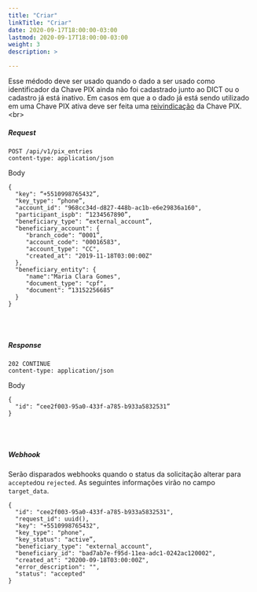 ```yaml
---
title: "Criar"
linkTitle: "Criar"
date: 2020-09-17T18:00:00-03:00
lastmod: 2020-09-17T18:00:00-03:00
weight: 3
description: >

---
```

Esse médodo deve ser usado quando o dado a ser usado como identificador da Chave PIX ainda não foi cadastrado junto ao DICT ou o cadastro já está inativo. Em casos em que a o dado já está sendo utilizado em uma Chave PIX ativa deve ser feita uma [reivindicação](https://stone-co.github.io/docs/pix/chaves-pix/reivindicar/) da Chave PIX. 
<br>\<br>

##### **Request**

```http request
POST /api/v1/pix_entries
content-type: application/json
```
Body
```text
{
  "key": “+5510998765432”, 
  "key_type": “phone”, 
  "account_id": "968cc34d-d827-448b-ac1b-e6e29836a160",
  "participant_ispb": “1234567890”,
  "beneficiary_type": “external_account”,
  "beneficiary_account": {
     "branch_code": “0001”,
     "account_code": "00016583",
     "account_type": "CC",
     "created_at": "2019-11-18T03:00:00Z"
  },
  "beneficiary_entity": {
     "name":"Maria Clara Gomes",
     "document_type": "cpf",
     "document": “13152256685”
  }
}
```
<br> <br> 

##### **Response**

```http request
202 CONTINUE
content-type: application/json
```
Body
```text
{
  "id": “cee2f003-95a0-433f-a785-b933a5832531”
}
```
<br> <br> 


##### **Webhook**

Serão disparados webhooks quando o status da solicitação alterar para `accepted`ou `rejected`.
As seguintes informações virão no campo `target_data`.

```text
{
  "id": "cee2f003-95a0-433f-a785-b933a5832531",
  "request_id": uuid(),
  "key": "+5510998765432",
  "key_type": "phone",
  "key_status": "active”,
  "beneficiary_type": "external_account",
  "beneficiary_id": "bad7ab7e-f95d-11ea-adc1-0242ac120002",
  "created_at": "20200-09-18T03:00:00Z",
  "error_description": "",
  "status": "accepted"
}
```
<br> <br> 
